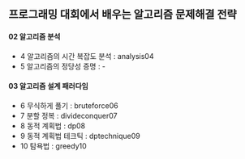 ## 프로그래밍 대회에서 배우는 알고리즘 문제해결 전략

#### 02 알고리즘 분석
* 4 알고리즘의 시간 복잡도 분석 : analysis04
* 5 알고리즘의 정당성 증명 : -

#### 03 알고리즘 설계 패러다임
* 6 무식하게 풀기 : bruteforce06
* 7 분할 정복 : divideconquer07
* 8 동적 계획법 : dp08
* 9 동적 계획법 테크틱 : dptechnique09
* 10 탐욕법 : greedy10
